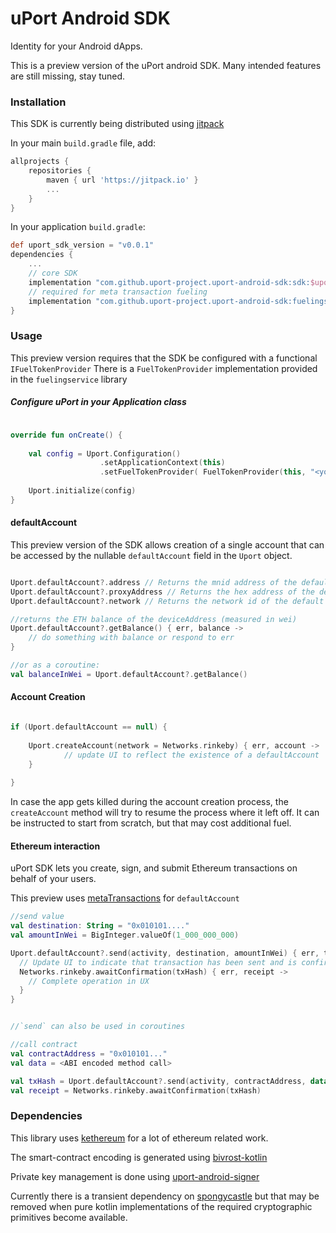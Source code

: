 # uPort Android SDK

Identity for your Android dApps.

This is a preview version of the uPort android SDK.
Many intended features are still missing, stay tuned.

### Installation

This SDK is currently being distributed using [jitpack](https://jitpack.io/)

In your main `build.gradle` file, add:

```groovy
allprojects {
    repositories {
        maven { url 'https://jitpack.io' }
        ...
    }
}
```

In your application `build.gradle`:
```groovy
def uport_sdk_version = "v0.0.1"
dependencies {
    ...
    // core SDK
    implementation "com.github.uport-project.uport-android-sdk:sdk:$uport_sdk_version"
    // required for meta transaction fueling
    implementation "com.github.uport-project.uport-android-sdk:fuelingservice:$uport_sdk_version"
}
```

### Usage

This preview version requires that the SDK be configured with a functional `IFuelTokenProvider`
There is a `FuelTokenProvider` implementation provided in the `fuelingservice` library

##### Configure uPort in your Application class

```kotlin

override fun onCreate() {
    
    val config = Uport.Configuration()
                    .setApplicationContext(this)
                    .setFuelTokenProvider( FuelTokenProvider(this, "<your dApp MNID>"))
    
    Uport.initialize(config)
}

```

#### defaultAccount

This preview version of the SDK allows creation of a single account
that can be accessed by the nullable `defaultAccount` field in the `Uport` object.

```kotlin

Uport.defaultAccount?.address // Returns the mnid address of the default account
Uport.defaultAccount?.proxyAddress // Returns the hex address of the default account
Uport.defaultAccount?.network // Returns the network id of the default account

//returns the ETH balance of the deviceAddress (measured in wei)
Uport.defaultAccount?.getBalance() { err, balance ->
    // do something with balance or respond to err
}

//or as a coroutine:
val balanceInWei = Uport.defaultAccount?.getBalance()

```

#### Account Creation

```kotlin

if (Uport.defaultAccount == null) {
    
    Uport.createAccount(network = Networks.rinkeby) { err, account ->
            // update UI to reflect the existence of a defaultAccount
    }
    
}
```

In case the app gets killed during the account creation process, the `createAccount` method will try to resume the process where it left off.
It can be instructed to start from scratch, but that may cost additional fuel.

#### Ethereum interaction

uPort SDK lets you create, sign, and submit Ethereum transactions on behalf of your users.

This preview uses [metaTransactions](https://medium.com/uport/making-uport-smart-contracts-smarter-part-3-fixing-user-experience-with-meta-transactions-105209ed43e0) for `defaultAccount`


```kotlin
//send value
val destination: String = "0x010101...."
val amountInWei = BigInteger.valueOf(1_000_000_000)

Uport.defaultAccount?.send(activity, destination, amountInWei) { err, txHash ->
  // Update UI to indicate that transaction has been sent and is confirming
  Networks.rinkeby.awaitConfirmation(txHash) { err, receipt ->
    // Complete operation in UX
  }
}


//`send` can also be used in coroutines

//call contract
val contractAddress = "0x010101..."
val data = <ABI encoded method call>

val txHash = Uport.defaultAccount?.send(activity, contractAddress, data)
val receipt = Networks.rinkeby.awaitConfirmation(txHash)

```


### Dependencies

This library uses [kethereum](https://github.com/walleth/kethereum) for a lot of ethereum related work.

The smart-contract encoding is generated using [bivrost-kotlin](https://github.com/gnosis/bivrost-kotlin)

Private key management is done using [uport-android-signer](https://github.com/uport-project/uport-android-signer)

Currently there is a transient dependency on [spongycastle](https://rtyley.github.io/spongycastle/)
but that may be removed when pure kotlin implementations of the required cryptographic primitives become available. 
